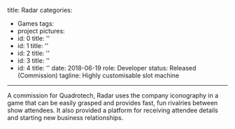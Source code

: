 title: Radar
categories:
  - Games
tags:
  - project
pictures:
  - id: 0
    title: ''
  - id: 1
    title: ''
  - id: 2
    title: ''
  - id: 3
    title: ''
  - id: 4
    title: ''
date: 2018-06-19
role: Developer
status: Released (Commission)
tagline: Highly customisable slot machine
---

A commission for Quadrotech, Radar uses the company iconography in a game that can be easily grasped and provides fast, fun rivalries between show attendees. It also provided a platform for receiving attendee details and starting new business relationships.


